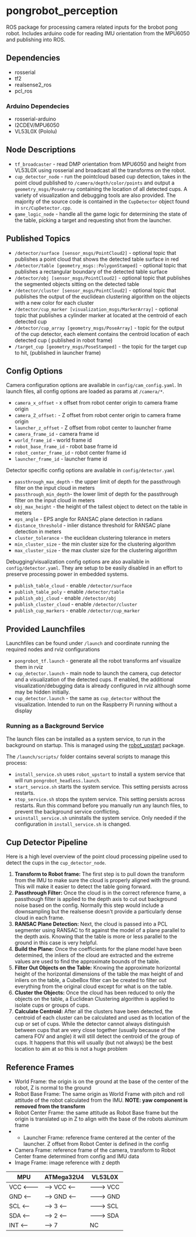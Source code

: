 # pongrobot_perception
ROS package for processing camera related inputs for the brobot pong robot. Includes arduino code for reading IMU orientation from the MPU6050 and publishing into ROS.

## Dependencies
- rosserial
- tf2
- realsense2_ros
- pcl_ros
### Arduino Dependecies
- rosserial-arduino
- I2CDEV/MPU6050
- VL53L0X (Pololu)

## Node Descriptions
- `tf_broadcaster` - read DMP orientation from MPU6050 and height from VL53L0X using rosserial and broadcast all the transforms on the robot.
- `cup_detector_node` - run the pointcloud based cup detection, takes in the point cloud published to `/camera/depth/color/points` and output a `geometry_msgs/PoseArray` containing the location of all detected cups. A variety of visualization and debugging tools are also provided. The majority of the source code is contained in the `CupDetector` object found in `src/CupDetector.cpp`.
- `game_logic_node` - handle all the game logic for determining the state of the table, picking a target and requesting shot from the launcher. 

## Published Topics
- `/detector/surface [sensor_msgs/PointCloud2]` - optional topic that publishes a point cloud that shows the detected table surface in red
- `/detector/table [geometry_msgs::PolygonStamped]` - optional topic that publishes a rectangular boundary of the detected table surface
- `/detector/obj [sensor_msgs/PointCloud2]` - optional topic that publishes the segmented objects sitting on the detected table
- `/detector/cluster [sensor_msgs/PointCloud2]` - optional topic that publishes the output of the euclidean clustering algorithm on the objects with a new color for each cluster 
- `/detector/cup_marker [visualization_msgs/MarkerArray]` - optional topic that publishes a cylinder marker at located at the centroid of each detected cup
- `/detector/cup_array [geometry_msgs/PoseArray]` - topic for the output of the cup detector, each element contains the centroid location of each detected cup ( published in robot frame)
- `/target_cup [geometry_msgs/PoseStamped]` - the topic for the target cup to hit, (published in launcher frame)

## Config Options
Camera configuration options are available in `config/cam_config.yaml`. In launch files, all config options are loaded as params at `/camera/*`.
- `camera_x_offset` - x offset from robot center origin to camera frame origin
- `camera_Z_offset:` - Z offset from robot center origin to camera frame origin
- `launcher_z_offset` - Z offset from robot center to launcher frame
- `camera_frame_id` - camera frame id
- `world_frame_id` - world frame id
- `robot_base_frame_id` - robot base frame id
- `robot_center_frame_id` - robot center frame id
- `launcher_frame_id` - launcher frame id

Detector specific config options are available in `config/detector.yaml`
- `passthrough_max_depth` - the upper limit of depth for the passthrough filter on the input cloud in meters
- `passthrough_min_depth`- the lower limit of depth for the passthrough filter on the input cloud in meters
- `obj_max_height` - the height of the tallest object to detect on the table in meters
- `eps_angle` - EPS angle for RANSAC plane detection in radians
- `distance_threshold` - inlier distance threshold for RANSAC plane detection in meters 
- `cluster_tolerance` - the euclidean clustering tolerance in meters
- `min_cluster_size` - the min cluster size for the clustering algorithm
- `max_cluster_size` - the max cluster size for the clustering algorithm

Debugging/visualization config options are also available in `config/detector.yaml`. They are setup to be easily disabled in an effort to preserve processing power in embedded systems.
- `publish_table_cloud` - enable `/detector/surface`
- `publish_table_poly` - enable `/detector/table`
- `publish_obj_cloud` - enable `/detector/obj`
- `publish_cluster_cloud` - enable `/detector/cluster`
- `publish_cup_markers` - enable `/detector/cup_marker`

## Provided Launchfiles
Launchfiles can be found under `/launch` and coordinate running the required nodes and rviz configurations
- `pongrobot_tf.launch` - generate all the robot transforms anf visualize them in rviz
- `cup_detector.launch` - main node to launch the camera, cup detector and a visualization of the detected cups. If enabled, the additional visualization/debugging data is already configured in rviz although some may be hidden initially.
- `cup_detector.launch` - the same  as `cup_detector` without the visualization. Intended to run on the Raspberry Pi running without a display

### Running as a Background Service
The launch files can be installed as a system service, to run in the background on startup. This is managed using the [robot_upstart](http://wiki.ros.org/robot_upstart) package. 

The `/launch/scripts/` folder contains several scripts to manage this process:
- `install_service.sh` uses `robot_upstart` to install a system service that will run `pongrobot_headless.launch`.
- `start_service.sh` starts the system service. This setting persists across restarts.
- `stop_service.sh` stops the system service. This setting persists across restarts. Run this command before you manually run any launch files, to prevent the background service conflicting.
- `uninstall_service.sh` uninstalls the system service. Only needed if the configuration in `install_service.sh` is changed.

## Cup Detector Pipeline
Here is a high level overview of the point cloud processing pipeline used to detect the cups in the `cup_detector_node`.
1. __Transform to Robot frame:__ The first step is to pull down the transform from the IMU to make sure the cloud is properly aligned with the ground. This will make it easier to detect the table going forward.
2. __Passthrough Filter:__ Once the cloud is in the correct reference frame, a passthough filter is applied to the depth axis to cut out background noise based on the config. Normally this step would include a downsampling but the realsense doesn't provide a particularly dense cloud in each frame.
3. __RANSAC Plane Detection:__ Next, the cloud is passed into a PCL segmenter using RANSAC to fit against the model of a plane parallel to the depth axis. Knowing that the table is more or less parallel to the ground in this case is very helpful.
4. __Build the Plane:__ Once the coefficients for the plane model have been determined, the inliers of the cloud are extracted and the extreme values are used to find the approximate bounds of the table.
5. __Filter Out Objects on the Table:__ Knowing the approximate horizontal height of the horizontal dimensions of the table the max height of and inliers on the table, a CubeBox filter can be created to filter out everything from the original cloud except for what is on the table.
6. __Cluster the Objects:__ Once the cloud has been reduced to only the objects on the table, a Euclidean Clustering algorithm is applied to isolate cups or groups of cups.
7. __Calculate Centroid:__ After all the clusters have been detected, the centroid of each cluster can be calculated and used as th location of the cup or set of cups. While the detector cannot always distinguish between cups that are very close together (usually because of the camera FOV and angle) it will still detect the centroid of the group of cups. It happens that this will usually (but not always) be the best location to aim at so this is not a huge problem

## Reference Frames
- World Frame: the origin is on the ground at the base of the center of the robot, Z is normal to the ground
- Robot Base Frame: The same origin as World Frame with pitch and roll attitude of the robot calculated from the IMU. __NOTE: yaw component is removed from the transform__
- Robot Center Frame: the same attitude as Robot Base frame but the origin is translated up in Z to align with the base of the robots aluminum frame
- - Launcher Frame: reference frame centered at the center of the launcher. Z offset from Robot Center is defined in the config
- Camera Frame: reference frame of the camera, transform to Robot Center frame determined from config and IMU data
- Image Frame: image reference with z depth
  
| MPU     | ATMega32U4 | VL53L0X |
| --------| -----------| ------- |
| VCC <---|--> VCC <-- | ---> VCC|
| GND <-- |--> GND <-- | ---> GND|
| SCL <-- |-->  3  <-- | ---> SCL|
| SDA <-- |-->  2  <-- | ---> SDA|
| INT <-- |-->  7      | NC      |
